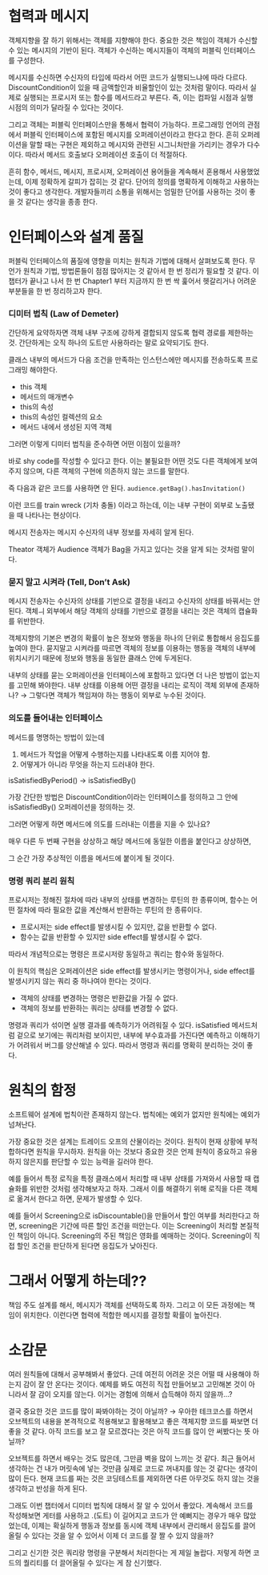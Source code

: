 # 협력과 메시지

객체지향을 잘 하기 위해서는 객체를 지향해야 한다. 중요한 것은 책임이 객체가 수신할 수 있는 메시지의 기반이 된다. 객체가 수신하는 메시지들이 객체의 퍼블릭 인터페이스를
구성한다.

메시지를 수신하면 수신자의 타입에 따라서 어떤 코드가 실행되느냐에 따라 다르다. DiscountCondition이 있을 때 금액할인과 비율할인이 있는 것처럼 말이다. 따라서 실제로
실행되는 프로시저 또는 함수를 메서드라고 부른다. 즉, 이는 컴파일 시점과 실행 시점의 의미가 달라질 수 있다는 것이다.

그리고 객체는 퍼블릭 인터페이스만을 통해서 협력이 가능하다. 프로그래밍 언어의 관점에서 퍼블릭 인터페이스에 포함된 메시지를 오퍼레이션이라고 한다고 한다. 흔히 오퍼레이션을 말할
때는 구현은 제외하고 메시지와 관련된 시그니처만을 가리키는 경우가 다수이다. 따라서 메서드 호출보다 오퍼레이션 호출이 더 적절하다.

흔히 함수, 메서드, 메시지, 프로시져, 오퍼레이션 용어들을 계속해서 혼용해서 사용했었는데, 이제 정확하게 갈피가 잡히는 것 같다. 단어의 정의를 명확하게 이해하고 사용하는 것이
좋다고 생각한다. 개발자들끼리 소통을 위해서는 엄밀한 단어를 사용하는 것이 좋을 것 같다는 생각을 종종 한다.

# 인터페이스와 설계 품질

퍼블릭 인터페이스의 품질에 영향을 미치는 원칙과 기법에 대해서 살펴보도록 한다. 무언가 원칙과 기법, 방법론들이 점점 많아지는 것 같아서 한 번 정리가 필요할 것 같다. 이 챕터가
끝나고 나서 한 번 Chapter1 부터 지금까지 한 번 싹 훑어서 헷갈리거나 어려운 부분들을 한 번 정리하고자 한다.

### 디미터 법칙 (Law of Demeter)

간단하게 요약하자면 객체 내부 구조에 강하게 결합되지 않도록 협력 경로를 제한하는 것. 간단하게는 오직 하나의 도트만 사용하라는 말로 요약되기도 한다.

클래스 내부의 메서드가 다음 조건을 만족하는 인스턴스에만 메시지를 전송하도록 프로그래밍 해야한다.

<aside>

- this 객체
- 메서드의 매개변수
- this의 속성
- this의 속성인 컬렉션의 요소
- 메서드 내에서 생성된 지역 객체

</aside>

그러면 이렇게 디미터 법칙을 준수하면 어떤 이점이 있을까?

바로 shy code를 작성할 수 있다고 한다. 이는 불필요한 어떤 것도 다른 객체에게 보여주지 않으며, 다른 객체의 구현에 의존하지 않는 코드를 말한다.

즉 다음과 같은 코드를 사용하면 안 된다.
`audience.getBag().hasInvitation()`

이런 코드를 train wreck (기차 충돌) 이라고 하는데, 이는 내부 구현이 외부로 노출됐을 때 나타나는 현상이다.

메시지 전송자는 메시지 수신자의 내부 정보를 자세히 알게 된다.

Theator 객체가 Audience 객체가 Bag을 가지고 있다는 것을 알게 되는 것처럼 말이다.

### 묻지 말고 시켜라 (Tell, Don’t Ask)

메시지 전송자는 수신자의 상태를 기반으로 결정을 내리고 수신자의 상태를 바꿔서는 안 된다. 객체ㅢ 외부에서 해당 객체의 상태를 기반으로 결정을 내리는 것은 객체의 캡슐화를
위반한다.

객체지향의 기본은 변경의 확률이 높은 정보와 행동을 하나의 단위로 통합해서 응집도를 높여야 한다. 묻지말고 시켜라를 따르면 객체의 정보를 이용하는 행동을 객체의 내부에 위치시키기
때문에 정보와 행동을 동일한 클래스 안에 두게된다.

<aside>

내부의 상태를 묻는 오퍼레이션을 인터페이스에 포함하고 있다면 더 나은 방법이 없는지를 고민해 봐야한다. 내부 상태를 이용해 어떤 결정을 내리는 로직이 객체 외부에 존재하나? →
그렇다면 객체가 책임져야 하는 행동이 외부로 누수된 것이다.

</aside>

### 의도를 들어내는 인터페이스

메서드를 명명하는 방법이 있는데

1. 메서드가 작업을 어떻게 수행하는지를 나타내도록 이름 지어야 함.
2. 어떻게가 아니라 무엇을 하는지 드러내야 한다.

isSatisfiedByPeriod() → isSatisfiedBy()

가장 간단한 방법은 DiscountCondition이라는 인터페이스를 정의하고 그 안에 isSatisfiedBy() 오퍼레이션을 정의하는 것.

그러면 어떻게 하면 메서드에 의도를 드러내는 이름을 지을 수 있나요?

<aside>

매우 다른 두 번째 구현을 상상하고 해당 메서드에 동일한 이름을 붙인다고 상상하면,

그 순간 가장 추상적인 이름을 메서드에 붙이게 될 것이다.

</aside>

### 명령 쿼리 분리 원칙

프로시저는 정해진 절차에 따라 내부의 상태를 변경하는 루틴의 한 종류이며, 함수는 어떤 절차에 따라 필요한 값을 계산해서 반환하는 루틴의 한 종류이다.

- 프로시저는 side effect를 발생시킬 수 있지만, 값을 반환할 수 없다.
- 함수는 값을 반환할 수 있지만 side effect를 발생시킬 수 없다.

따라서 개념적으로는 명령은 프로시저랑 동일하고 쿼리는 함수와 동일하다.

<aside>

이 원칙의 핵심은 오퍼레이션은 side effect를 발생시키는 명령이거나, side effect를 발생시키지 않는 쿼리 중 하나여야 한다는 것이다.

- 객체의 상태를 변경하는 명령은 반환값을 가질 수 없다.
- 객체의 정보를 반환하는 쿼리는 상태를 변경할 수 없다.

</aside>

명령과 쿼리가 섞이면 실행 결과를 예측하기가 어려워질 수 있다. isSatisfied 메서드처럼 겉으로 보기에는 쿼리처럼 보이지만, 내부에 부수효과를 가진다면 예측하고 이해하기가
어려워서 버그를 양산해낼 수 있다. 따라서 명령과 쿼리를 명확히 분리하는 것이 좋다.

# 원칙의 함정

소프트웨어 설계에 법칙이란 존재하지 않는다. 법칙에는 예외가 없지만 원칙에는 예외가 넘쳐난다.

<aside>

가장 중요한 것은 설계는 트레이드 오프의 산물이라는 것이다. 원칙이 현재 상황에 부적합하다면 원칙을 무시하자. 원칙을 아는 것보다 중요한 것은 언제 원칙이 중요하고 유용하지
않은지를 판단할 수 있는 능력을 길러야 한다.

</aside>

예를 들어서 특정 로직을 특정 클래스에서 처리할 때 내부 상태를 가져와서 사용할 때 캡슐화를 위반한 것처럼 생각해보자고 하자. 그래서 이를 해결하기 위해 로직을 다른 객체로 옮겨서
한다고 하면, 문제가 발생할 수 있다.

예를 들어서 Screening으로 isDiscountable()을 만들어서 할인 여부를 처리한다고 하면, screening은 기간에 따른 할인 조건을 떠안는다. 이는
Screening이 처리할 본질적인 책임이 아니다. Screening의 주된 책임은 영화를 예매하는 것이다. Screening이 직접 할인 조건을 판단하게 된다면 응집도가
낮아진다.

# 그래서 어떻게 하는데??

책임 주도 설계를 해서, 메시지가 객체를 선택하도록 하자. 그리고 이 모든 과정에는 책임이 위치한다. 이런다면 협력에 적합한 메시지를 결정할 확률이 높아진다.

# 소감문

여러 원칙들에 대해서 공부해봐서 좋았다. 근데 여전히 어려운 것은 어떨 때 사용해야 하는지 감이 잘 안 온다는 것이다. 예제를 봐도 여전히 직접 만들어보고 고민해본 것이 아니라서
잘 감이 오지를 않는다. 이거는 경험에 의해서 습득해야 하지 않을까…?

결국 중요한 것은 코드를 많이 짜봐야하는 것이 아닐까? → 우아한 테크코스를 하면서 오브젝트의 내용을 본격적으로 적용해보고 활용해보고 좋은 객체지향 코드를 짜보면 더 좋을 것
같다. 아직 코드를 보고 잘 모르겠다는 것은 아직 코드를 많이 안 써봤다는 뜻 아닐까?

오브젝트를 하면서 배우는 것도 많은데, 그만큼 벽을 많이 느끼는 것 같다. 최근 들어서 생각하는 건 내가 머릿속에 넣는 것만큼 실제로 코드로 꺼내지를 않는 것 같다는 생각이 많이
든다. 현재 코드를 짜는 것은 코딩테스트를 제외하면 다른 아무것도 하지 않는 것을 생각하고 반성을 하게 된다.

그래도 이번 챕터에서 디미터 법칙에 대해서 잘 알 수 있어서 좋았다. 계속해서 코드를 작성해보면 게터를 사용하고 .(도트) 이 길어지고 코드가 안 예뻐지는 경우가 매우 많았었는데,
이제는 확실하게 행동과 정보를 동시에 객체 내부에서 관리해서 응집도를 끌어올릴 수 있다는 것을 알 수 있어서 이제 더 코드를 잘 짤 수 있지 않을까?

그리고 신기한 것은 쿼리랑 명령을 구분해서 처리한다는 게 제일 놀랍다. 저렇게 하면 코드의 퀄리티를 더 끌어올릴 수 있다는 게 참 신기했다.